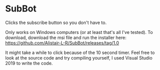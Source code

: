 # SubBot
Clicks the subscribe button so you don't have to.

Only works on Windows computers (or at least that's all I've tested).
To download, download the msi file and run the installer here: https://github.com/Alistair-L-R/SubBot/releases/tag/1.0

It might take a while to click because of the 10 second timer.
Feel free to look at the source code and try compiling yourself, I used Visual Studio 2019 to write the code.
